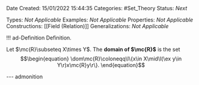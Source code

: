 <br />
<br />

Date Created: 15/01/2022 15:44:35
Categories: #Set_Theory
Status: _Next_

Types: _Not Applicable_
Examples: _Not Applicable_ 
Properties: _Not Applicable_
Constructions: [[Field (Relation)]]
Generalizations: _Not Applicable_

!!! ad-Definition Definition.

Let $\mc{R}\subseteq X\times Y$. The **domain of $\mc{R}$** is the set
$$\begin{equation}
    \dom\mc{R}\coloneqq\l\{x\in X\mid\l(\ex y\in Y\r)x\mc{R}y\r\}.
\end{equation}$$

--- admonition
